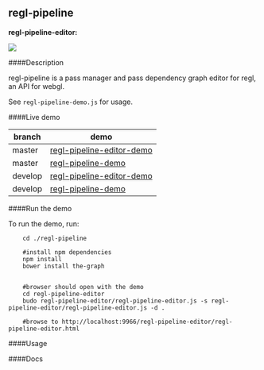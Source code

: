 
regl-pipeline
---

**regl-pipeline-editor:**

![](http://i.imgur.com/Ss8SPlK.png)



####Description

regl-pipeline is a pass manager and pass dependency graph editor for regl, an API for webgl.

See `regl-pipeline-demo.js` for usage.



####Live demo

branch | demo
-------|-------
master | [regl-pipeline-editor-demo](https://realazthat.github.io/regl-pipeline/master/www/regl-pipeline-editor/regl-pipeline-editor.html)
master | [regl-pipeline-demo](https://realazthat.github.io/regl-pipeline/master/www/regl-pipeline-demo/index.html)
develop | [regl-pipeline-editor-demo](https://realazthat.github.io/regl-pipeline/develop/www/regl-pipeline-editor/regl-pipeline-editor.html)
develop | [regl-pipeline-demo](https://realazthat.github.io/regl-pipeline/develop/www/regl-pipeline-demo/index.html)

####Run the demo

To run the demo, run:

```
    cd ./regl-pipeline
    
    #install npm dependencies
    npm install
    bower install the-graph

    
    #browser should open with the demo
    cd regl-pipeline-editor
    budo regl-pipeline-editor/regl-pipeline-editor.js -s regl-pipeline-editor/regl-pipeline-editor.js -d .

    #browse to http://localhost:9966/regl-pipeline-editor/regl-pipeline-editor.html
```

####Usage




####Docs


